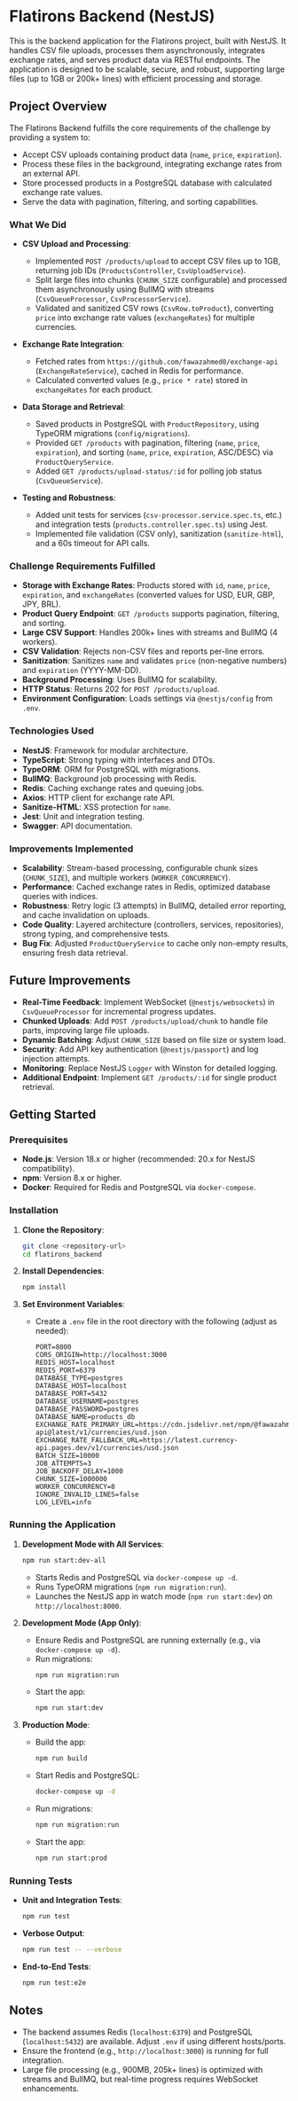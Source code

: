 # Flatirons Backend (NestJS)

This is the backend application for the Flatirons project, built with NestJS. It handles CSV file uploads, processes them asynchronously, integrates exchange rates, and serves product data via RESTful endpoints. The application is designed to be scalable, secure, and robust, supporting large files (up to 1GB or 200k+ lines) with efficient processing and storage.

## Project Overview

The Flatirons Backend fulfills the core requirements of the challenge by providing a system to:
- Accept CSV uploads containing product data (`name`, `price`, `expiration`).
- Process these files in the background, integrating exchange rates from an external API.
- Store processed products in a PostgreSQL database with calculated exchange rate values.
- Serve the data with pagination, filtering, and sorting capabilities.

### What We Did
- **CSV Upload and Processing**:
  - Implemented `POST /products/upload` to accept CSV files up to 1GB, returning job IDs (`ProductsController`, `CsvUploadService`).
  - Split large files into chunks (`CHUNK_SIZE` configurable) and processed them asynchronously using BullMQ with streams (`CsvQueueProcessor`, `CsvProcessorService`).
  - Validated and sanitized CSV rows (`CsvRow.toProduct`), converting `price` into exchange rate values (`exchangeRates`) for multiple currencies.

- **Exchange Rate Integration**:
  - Fetched rates from `https://github.com/fawazahmed0/exchange-api` (`ExchangeRateService`), cached in Redis for performance.
  - Calculated converted values (e.g., `price * rate`) stored in `exchangeRates` for each product.

- **Data Storage and Retrieval**:
  - Saved products in PostgreSQL with `ProductRepository`, using TypeORM migrations (`config/migrations`).
  - Provided `GET /products` with pagination, filtering (`name`, `price`, `expiration`), and sorting (`name`, `price`, `expiration`, ASC/DESC) via `ProductQueryService`.
  - Added `GET /products/upload-status/:id` for polling job status (`CsvQueueService`).

- **Testing and Robustness**:
  - Added unit tests for services (`csv-processor.service.spec.ts`, etc.) and integration tests (`products.controller.spec.ts`) using Jest.
  - Implemented file validation (CSV only), sanitization (`sanitize-html`), and a 60s timeout for API calls.

### Challenge Requirements Fulfilled
- **Storage with Exchange Rates**: Products stored with `id`, `name`, `price`, `expiration`, and `exchangeRates` (converted values for USD, EUR, GBP, JPY, BRL).
- **Product Query Endpoint**: `GET /products` supports pagination, filtering, and sorting.
- **Large CSV Support**: Handles 200k+ lines with streams and BullMQ (4 workers).
- **CSV Validation**: Rejects non-CSV files and reports per-line errors.
- **Sanitization**: Sanitizes `name` and validates `price` (non-negative numbers) and `expiration` (YYYY-MM-DD).
- **Background Processing**: Uses BullMQ for scalability.
- **HTTP Status**: Returns 202 for `POST /products/upload`.
- **Environment Configuration**: Loads settings via `@nestjs/config` from `.env`.

### Technologies Used
- **NestJS**: Framework for modular architecture.
- **TypeScript**: Strong typing with interfaces and DTOs.
- **TypeORM**: ORM for PostgreSQL with migrations.
- **BullMQ**: Background job processing with Redis.
- **Redis**: Caching exchange rates and queuing jobs.
- **Axios**: HTTP client for exchange rate API.
- **Sanitize-HTML**: XSS protection for `name`.
- **Jest**: Unit and integration testing.
- **Swagger**: API documentation.

### Improvements Implemented
- **Scalability**: Stream-based processing, configurable chunk sizes (`CHUNK_SIZE`), and multiple workers (`WORKER_CONCURRENCY`).
- **Performance**: Cached exchange rates in Redis, optimized database queries with indices.
- **Robustness**: Retry logic (3 attempts) in BullMQ, detailed error reporting, and cache invalidation on uploads.
- **Code Quality**: Layered architecture (controllers, services, repositories), strong typing, and comprehensive tests.
- **Bug Fix**: Adjusted `ProductQueryService` to cache only non-empty results, ensuring fresh data retrieval.

## Future Improvements
- **Real-Time Feedback**: Implement WebSocket (`@nestjs/websockets`) in `CsvQueueProcessor` for incremental progress updates.
- **Chunked Uploads**: Add `POST /products/upload/chunk` to handle file parts, improving large file uploads.
- **Dynamic Batching**: Adjust `CHUNK_SIZE` based on file size or system load.
- **Security**: Add API key authentication (`@nestjs/passport`) and log injection attempts.
- **Monitoring**: Replace NestJS `Logger` with Winston for detailed logging.
- **Additional Endpoint**: Implement `GET /products/:id` for single product retrieval.

## Getting Started

### Prerequisites
- **Node.js**: Version 18.x or higher (recommended: 20.x for NestJS compatibility).
- **npm**: Version 8.x or higher.
- **Docker**: Required for Redis and PostgreSQL via `docker-compose`.

### Installation
1. **Clone the Repository**:
   ```bash
   git clone <repository-url>
   cd flatirons_backend
   ```

2. **Install Dependencies**:
   ```bash
   npm install
   ```

3. **Set Environment Variables**:
   - Create a `.env` file in the root directory with the following (adjust as needed):
     ```
     PORT=8000
     CORS_ORIGIN=http://localhost:3000
     REDIS_HOST=localhost
     REDIS_PORT=6379
     DATABASE_TYPE=postgres
     DATABASE_HOST=localhost
     DATABASE_PORT=5432
     DATABASE_USERNAME=postgres
     DATABASE_PASSWORD=postgres
     DATABASE_NAME=products_db
     EXCHANGE_RATE_PRIMARY_URL=https://cdn.jsdelivr.net/npm/@fawazahmed0/currency-api@latest/v1/currencies/usd.json
     EXCHANGE_RATE_FALLBACK_URL=https://latest.currency-api.pages.dev/v1/currencies/usd.json
     BATCH_SIZE=10000
     JOB_ATTEMPTS=3
     JOB_BACKOFF_DELAY=1000
     CHUNK_SIZE=1000000
     WORKER_CONCURRENCY=8
     IGNORE_INVALID_LINES=false
     LOG_LEVEL=info
     ```

### Running the Application
1. **Development Mode with All Services**:
   ```bash
   npm run start:dev-all
   ```
   - Starts Redis and PostgreSQL via `docker-compose up -d`.
   - Runs TypeORM migrations (`npm run migration:run`).
   - Launches the NestJS app in watch mode (`npm run start:dev`) on `http://localhost:8000`.

2. **Development Mode (App Only)**:
   - Ensure Redis and PostgreSQL are running externally (e.g., via `docker-compose up -d`).
   - Run migrations:
     ```bash
     npm run migration:run
     ```
   - Start the app:
     ```bash
     npm run start:dev
     ```

3. **Production Mode**:
   - Build the app:
     ```bash
     npm run build
     ```
   - Start Redis and PostgreSQL:
     ```bash
     docker-compose up -d
     ```
   - Run migrations:
     ```bash
     npm run migration:run
     ```
   - Start the app:
     ```bash
     npm run start:prod
     ```

### Running Tests
- **Unit and Integration Tests**:
  ```bash
  npm run test
  ```
- **Verbose Output**:
  ```bash
  npm run test -- --verbose
  ```
- **End-to-End Tests**:
  ```bash
  npm run test:e2e
  ```

## Notes
- The backend assumes Redis (`localhost:6379`) and PostgreSQL (`localhost:5432`) are available. Adjust `.env` if using different hosts/ports.
- Ensure the frontend (e.g., `http://localhost:3000`) is running for full integration.
- Large file processing (e.g., 900MB, 205k+ lines) is optimized with streams and BullMQ, but real-time progress requires WebSocket enhancements.
